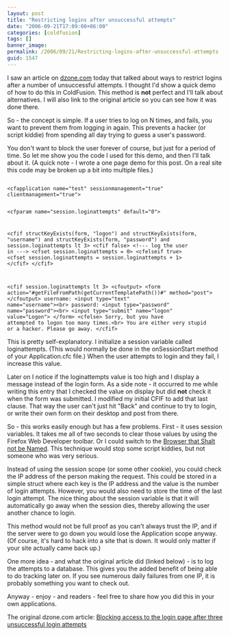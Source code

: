 ```yaml
---
layout: post
title: "Restricting logins after unsuccessful attempts"
date: "2006-09-21T17:09:00+06:00"
categories: [coldfusion]
tags: []
banner_image: 
permalink: /2006/09/21/Restricting-logins-after-unsuccessful-attempts
guid: 1547
---
```


I saw an article on <a href="http://www.dzone.com">dzone.com</a> today that talked about ways to restrict logins after a number of unsuccessful attempts. I thought I'd show a quick demo of how to do this in ColdFusion. This method is <b>not</b> perfect and I'll talk about alternatives. I will also link to the original article so you can see how it was done there.
<!--more-->
So - the concept is simple. If a user tries to log on N times, and fails, you want to prevent them from logging in again. This prevents a hacker (or script kiddie) from spending all day trying to guess a user's password. 

You don't want to block the user forever of course, but just for a period of time. So let me show you the code I used for this demo, and then I'll talk about it. (A quick note - I wrote a one page demo for this post. On a real site this code may be broken up a bit into multiple files.)

<code>
&lt;cfapplication name="test" sessionmanagement="true" clientmanagement="true"&gt;

&lt;cfparam name="session.loginattempts" default="0"&gt;

&lt;cfif structKeyExists(form, "logon") and structKeyExists(form, "username") and structKeyExists(form, "password") and session.loginattempts lt 3&gt;
	&lt;cfif false&gt;
		&lt;!--- log the user in ---&gt;
		&lt;cfset session.loginattempts = 0&gt;
	&lt;cfelseif true&gt;
		&lt;cfset session.loginattempts = session.loginattempts + 1&gt;
	&lt;/cfif&gt;
&lt;/cfif&gt;

&lt;cfif session.loginattempts lt 3&gt;
	&lt;cfoutput&gt;
	&lt;form action="#getFileFromPath(getCurrentTemplatePath())#" method="post"&gt;
	&lt;/cfoutput&gt;
	username: &lt;input type="text" name="username"&gt;&lt;br&gt;
	password: &lt;input type="password" name="password"&gt;&lt;br&gt;
	&lt;input type="submit" name="logon" value="Logon"&gt;
	&lt;/form&gt;
&lt;cfelse&gt;
	Sorry, but you have attempted to logon too many times.&lt;br&gt;
	You are either very stupid or a hacker. Please go away.
&lt;/cfif&gt;
</code>

This is pretty self-explanatory. I initialize a session variable called loginattempts. (This would normally be done in the onSessionStart method of your Application.cfc file.) When the user attempts to login and they fail, I increase this value. 

Later on I notice if the loginattempts value is too high and I display a message instead of the login form. As a side note - it occurred to me while writing this entry that I checked the value on display but did <b>not</b> check it when the form was submitted. I modified my initial CFIF to add that last clause. That way the user can't just hit "Back" and continue to try to login, or write their own form on their desktop and post from there.

So - this works easily enough but has a few problems. First - it uses session variables. It takes me all of two seconds to clear those values by using the Firefox Web Developer toolbar. Or I could switch to the <a href="http://www.microsoft.com/windows/ie/default.mspx">Browser that Shalt not be Named</a>. This technique would stop some script kiddies, but not someone who was very serious.

Instead of using the session scope (or some other cookie), you could check the IP address of the person making the request. This could be stored in a simple struct where each key is the IP address and the value is the number of login attempts. However, you would also need to store the time of the last login attempt. The nice thing about the session variable is that it will automatically go away when the session dies, thereby allowing the user another chance to login. 

This method would not be full proof as you can't always trust the IP, and if the server were to go down you would lose the Application scope anyway. (Of course, it's hard to hack into a site that is down. It would only matter if your site actually came back up.)

One more idea - and what the original article did (linked below) - is to log the attempts to a database. This gives you the added benefit of being able to do tracking later on. If you see numerous daily failures from one IP, it is probably something you want to check out.

Anyway - enjoy - and readers - feel free to share how you did this in your own applications.

The original dzone.com article: <a href="http://www.webcheatsheet.com/php/blocking_system_access.php">Blocking access to the login page after three unsuccessful login attempts</a>